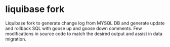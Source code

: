# liquibase fork

Liquibase fork to generate change log from MYSQL DB and generate update and rollback SQL with goose up and goose down comments.
Few modifications in source code to match the desired output and assist in data migration.
